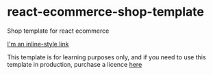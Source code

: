# react-ecommerce-shop-template
Shop template for react ecommerce 


[I'm an inline-style link](https://www.google.com)

[Demo]: https://sbtechbd.github.io/ecommerce-shop-template/index.html


This template is for learning purposes only, and if you need to use this template in production, purchase a licence [here](https://themeforest.net/item/tmart-minimal-ecommerce-html5-template/21036596)
